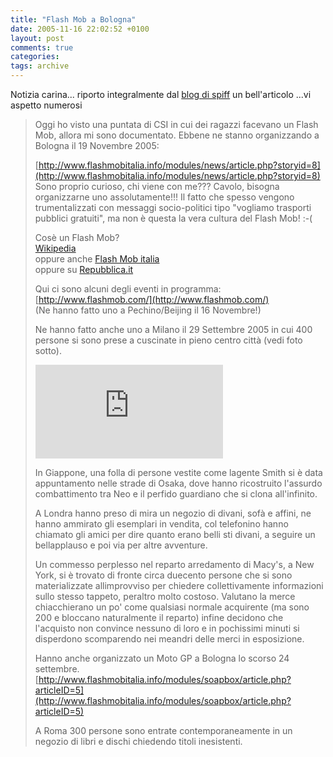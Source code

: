 ```yaml
---
title: "Flash Mob a Bologna"
date: 2005-11-16 22:02:52 +0100
layout: post
comments: true
categories:
tags: archive
---
```


Notizia carina... riporto integralmente dal [blog di spiff](http://www.sofarsogeek.org/blog/2005/10/flash-mob-3/) un bell'articolo ...vi aspetto numerosi
<!--more-->

> Oggi ho visto una puntata di CSI in cui dei ragazzi facevano un Flash Mob, allora mi sono documentato. Ebbene ne stanno organizzando a Bologna il 19 Novembre 2005:
>
> [http://www.flashmobitalia.info/modules/news/article.php?storyid=8](http://www.flashmobitalia.info/modules/news/article.php?storyid=8)
> Sono proprio curioso, chi viene con me??? Cavolo, bisogna organizzarne uno assolutamente!!! Il fatto che spesso vengono trumentalizzati con messaggi socio-politici tipo "vogliamo trasporti pubblici gratuiti", ma non è questa la vera cultura del Flash Mob! :-(
>
> Cosè un Flash Mob?  
> [Wikipedia](http://en.wikipedia.org/wiki/Flash_mob)  
> oppure anche [Flash Mob italia](http://www.flashmobitalia.info/modules/soapbox/article.php?articleID=1)  
> oppure su [Repubblica.it](http://www.repubblica.it/2003/g/sezioni/cronaca/flashmob/flashmob/flashmob.html)
>
> Qui ci sono alcuni degli eventi in programma:  
> [http://www.flashmob.com/](http://www.flashmob.com/)  
> (Ne hanno fatto uno a Pechino/Beijing il 16 Novembre!)
>
> Ne hanno fatto anche uno a Milano il 29 Settembre 2005 in cui 400 persone si sono prese a cuscinate in pieno centro città (vedi foto sotto).
>
> ![Flash mob di Milano](http://www.pigmag.com//gallery/main.php?g2_view=core.DownloadItem&g2_itemId=3742&g2_serialNumber=1&g2_GALLERYSID=cc9429521a225f1eff1417ac882dbdec)
>
> In Giappone, una folla di persone vestite come lagente Smith si è data appuntamento nelle strade di Osaka, dove hanno ricostruito l'assurdo combattimento tra Neo e il perfido guardiano che si clona all'infinito.
>
> A Londra hanno preso di mira un negozio di divani, sofà e affini, ne hanno ammirato gli esemplari in vendita, col telefonino hanno chiamato gli amici per dire quanto erano belli sti divani, a seguire un bellapplauso e poi via per altre avventure.
>
> Un commesso perplesso nel reparto arredamento di Macy's, a New York, si è trovato di fronte circa duecento persone che si sono materializzate allimprovviso per chiedere collettivamente informazioni sullo stesso tappeto, peraltro molto costoso. Valutano la merce chiacchierano un po' come qualsiasi normale acquirente (ma sono 200 e bloccano naturalmente il reparto) infine decidono che l'acquisto non convince nessuno di loro e in pochissimi minuti si disperdono scomparendo nei meandri delle merci in esposizione.
>
> Hanno anche organizzato un Moto GP a Bologna lo scorso 24 settembre.   
> [http://www.flashmobitalia.info/modules/soapbox/article.php?articleID=5](http://www.flashmobitalia.info/modules/soapbox/article.php?articleID=5)
>
> A Roma 300 persone sono entrate contemporaneamente in un negozio di libri e dischi chiedendo titoli inesistenti.
